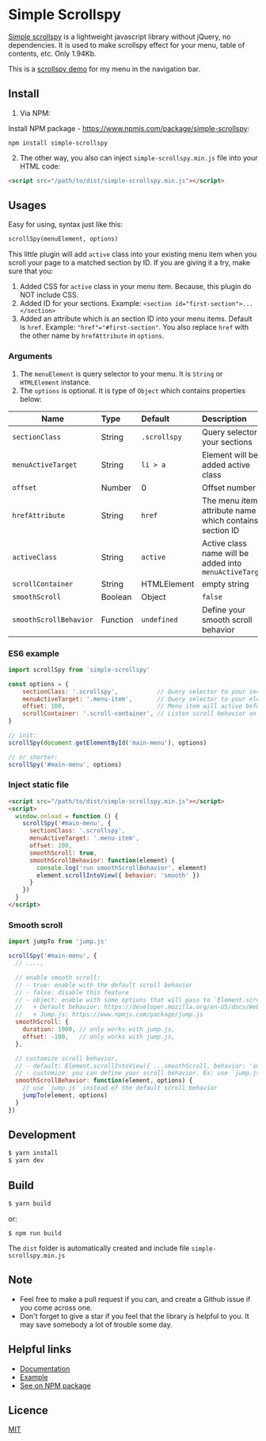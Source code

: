 # Simple Scrollspy

[Simple scrollspy](https://kimyvgy.github.io/simple-scrollspy) is a lightweight javascript library without jQuery,
no dependencies. It is used to make scrollspy effect for your menu, table of contents, etc.
Only 1.94Kb.

This is a [scrollspy demo](https://kimyvgy.github.io/simple-scrollspy/demo) for my menu in the navigation bar.

## Install
1. Via NPM:

Install NPM package - https://www.npmjs.com/package/simple-scrollspy:

```npm
npm install simple-scrollspy
```

2. The other way, you also can inject `simple-scrollspy.min.js` file into your HTML code:

```html
<script src="/path/to/dist/simple-scrollspy.min.js"></script>
```

## Usages

Easy for using, syntax just like this:

```html
scrollSpy(menuElement, options)
```

This little plugin will add `active` class into your existing menu item when you scroll your page to a matched section by ID.
If you are giving it a try, make sure that you:
1. Added CSS for `active` class in your menu item. Because, this plugin do NOT include CSS.
2. Added ID for your sections.
    Example: `<section id="first-section">...</section>`
3. Added an attribute which is an section ID into your menu items. Default is `href`.
    Example: `"href"="#first-section"`.
You also replace `href` with the other name by `hrefAttribute` in `options`.

### Arguments

1. The `menuElement` is query selector to your menu. It is `String` or `HTMLElement` instance.
2. The `options` is optional. It is type of `Object` which contains properties below:

| Name               | Type               | Default       | Description                        |
|--------------------|:-------------------|:--------------|:-----------------------------------|
| `sectionClass`     | String             | `.scrollspy`  | Query selector to your sections    |
| `menuActiveTarget` | String             | `li > a`      | Element will be added active class |
| `offset`           | Number             | 0             | Offset number                      |
| `hrefAttribute`    | String             | `href`        | The menu item's attribute name which contains section ID |
| `activeClass`      | String             | `active`      | Active class name will be added into `menuActiveTarget`|
| `scrollContainer`  | String|HTMLElement | empty string  | User Defined Scrolling Container |
| `smoothScroll`  | Boolean|Object | `false`  | Enable the smooth scrolling feature |
| `smoothScrollBehavior`  | Function | `undefined`  | Define your smooth scroll behavior |

### ES6 example

```js
import scrollSpy from 'simple-scrollspy'

const options = {
    sectionClass: '.scrollspy',           // Query selector to your sections
    menuActiveTarget: '.menu-item',       // Query selector to your elements that will be added `active` class
    offset: 100,                          // Menu item will active before scroll to a matched section 100px
    scrollContainer: '.scroll-container', // Listen scroll behavior on `.scroll-container` instead of `window`
}

// init:
scrollSpy(document.getElementById('main-menu'), options)

// or shorter:
scrollSpy('#main-menu', options)
```

### Inject static file

```html
<script src="/path/to/dist/simple-scrollspy.min.js"></script>
<script>
  window.onload = function () {
    scrollSpy('#main-menu', {
      sectionClass: '.scrollspy',
      menuActiveTarget: '.menu-item',
      offset: 100,
      smoothScroll: true,
      smoothScrollBehavior: function(element) {
        console.log('run smoothScrollBehavior', element)
        element.scrollIntoView({ behavior: 'smooth' })
      }
    })
  }
</script>
```

### Smooth scroll

```javascript
import jumpTo from 'jump.js'

scrollSpy('#main-menu', {
  // ....,

  // enable smooth scroll:
  // - true: enable with the default scroll behavior
  // - false: disable this feature
  // - object: enable with some options that will pass to `Element.scrollIntoView` or `smoothScrollBehavior`
  //   + Default behavior: https://developer.mozilla.org/en-US/docs/Web/API/Element/scrollIntoView
  //   + Jump.js: https://www.npmjs.com/package/jump.js
  smoothScroll: {
    duration: 1000, // only works with jump.js,
    offset: -100,   // only works with jump.js,
  },

  // customize scroll behavior,
  // - default: Element.scrollIntoView({ ...smoothScroll, behavior: 'smooth' })
  // - customize: you can define your scroll behavior. Ex: use `jump.js`, jQuery, .etc
  smoothScrollBehavior: function(element, options) {
    // use `jump.js` instead of the default scroll behavior
    jumpTo(element, options)
  }
})
```

## Development

```bash
$ yarn install
$ yarn dev
```

## Build
```bash
$ yarn build
```
or:
```npm
$ npm run build
```
The `dist` folder is automatically created and include file `simple-scrollspy.min.js`

## Note
- Feel free to make a pull request if you can, and create a Github issue if you come across one.
- Don't forget to give a star if you feel that the library is helpful to you. It may save somebody a lot of trouble some day.

## Helpful links
- [Documentation](https://kimyvgy.github.io/simple-scrollspy)
- [Example](https://kimyvgy.github.io/simple-scrollspy/demo)
- [See on NPM package](https://www.npmjs.com/package/simple-scrollspy)

## Licence
[MIT](./LICENSE)
